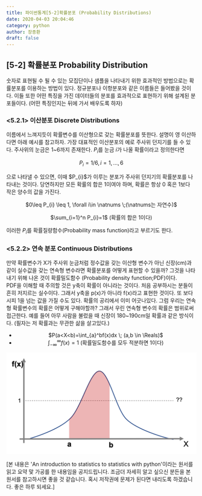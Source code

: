 ```yaml
---
title: 파이썬통계[5-2]확률분포 (Probability Distributions)
date: 2020-04-03 20:04:46
category: python
author: 장종환
draft: false
---
```


## [5-2] 확률분포 Probability Distribution

숫자로 표현될 수 될 수 있는 모집단이나 샘플을 나타내기 위한 효과적인 방법으로는 확률분포를 이용하는 방법이 있다. 정규분포나 이항분포와 같은 이름들은 들어봤을 것이다. 이들 또한 어떤 특징을 가진 데이터들의 분포를 효과적으로 표현하기 위해 설계된 분포들이다. (어떤 특징인지는 뒤에 가서 배우도록 하자)

### <5.2.1> 이산분포 Discrete Distributions
이름에서 느껴지듯이 확률변수를 이산형으로 갖는 확률분포를 뜻한다. 설명이 영 이산하다면 아래 예시를 참고하자. 가장 대표적인 이산분포의 예로 주사위 던지기를 들 수 있다. 주사위의 눈금은 1~6까지 존재한다. $P_{i}$를 눈금 $i$가 나올 확률이라고 정의한다면  
<center>

$P_{i} = 1/6, i=1,...,6$
</center>
으로 나타낼 수 있으면, 이때 $P_{i}$가 이루는 분포가 주사위 던지기의 확률분포를 나타내는 것이다. 당연하지만 모든 확률의 합은 1이여야 하며, 확률은 항상 0 혹은 1보다 작은 양수의 값을 가진다.

<center>

$0\leq P_{i} \leq 1, \forall i\in \natnums \;(\natnums는 자연수)$

$\sum_{i=1}^n P_{i}=1$ (확률의 합은 1이다)
</center>


이러한 $P_{i}$를 확률질량함수(Probability mass function)라고 부르기도 한다.   

### <5.2.2> 연속 분포 Continuous Distributions   
만약 확률변수가 X가 주사위 눈금처럼 정수값을 갖는 이산형 변수가 아닌 신장(cm)과 같이 실수값을 갖는 연속형 변수라면 확률분포를 어떻게 표현할 수 있을까? 그것을 나타내기 위해 나온 것이 확률밀도함수 (Probability density function;PDF)이다.   
PDF을 이해할 때 주의할 것은 y축이 확률이 아니라는 것이다. 처음 공부하시는 분들이 흔히 저지르는 실수이다. 그래서 y축을 p(x)가 아니라 f(x)라고 표현한 것이다. 또 보다시피 1을 넘는 값을 가질 수도 있다. 확률의 공리에서 이미 어긋나있다. 그럼 우리는 연속형 확률변수의 확률은 어떻게 구해야할까? 그래서 우린 연속형 변수의 확률은 범위로써 접근한다. 예를 들어 아무 사람을 불렀을 때 신장이 180~190cm일 확률과 같은 방식이다. (필자는 저 확률과는 무관한 삶을 살고있다.)

<center>

- $P(a<X<b)=\int_{a}^bf(x)dx \; (a,b \in \Reals)$   
- $\int_{-\infty}^{\infty}f(x) = 1$ (확률밀도함수를 모두 적분하면 1이다)    
</center>    

![Probability density function](./figures/PDF.png)

[본 내용은 'An introduction to statistics to statistics with python'이라는 원서를 읽고 요약 맟 가공를 한 내용임을 공지드립니다. 조금더 자세히 알고 싶으신 분든을 본 원서를 참고하시면 좋을 것 같습니다. 혹시 저작권에 문제가 된다면 내리도록 하겠습니다. 좋은 하루 되세요.]